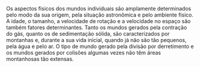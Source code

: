 ﻿Os aspectos físicos dos mundos individuais são amplamente determinados pelo modo da sua origem, pela situação astronômica e pelo ambiente físico. A idade, o tamanho, a velocidade de rotação e a velocidade no espaço são também fatores determinantes. Tanto os mundos gerados pela contração do gás, quanto os de sedimentação sólida, são caracterizados por montanhas e, durante a sua vida inicial, quando já não são tão pequenos, pela água e pelo ar. O tipo de mundo gerado pela divisão por derretimento e os mundos gerados por colisões algumas vezes não têm áreas montanhosas tão extensas.